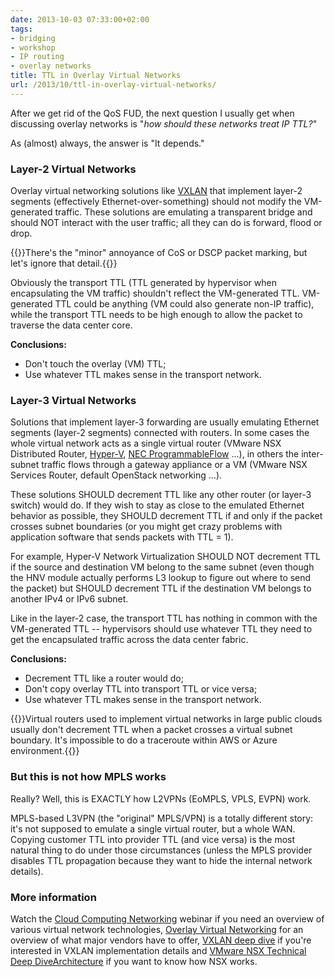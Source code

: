 ```yaml
---
date: 2013-10-03 07:33:00+02:00
tags:
- bridging
- workshop
- IP routing
- overlay networks
title: TTL in Overlay Virtual Networks
url: /2013/10/ttl-in-overlay-virtual-networks/
---
```

After we get rid of the QoS FUD, the next question I usually get when discussing overlay networks is "*how should these networks treat IP TTL?*"

As (almost) always, the answer is "It depends."
<!--more-->
### Layer-2 Virtual Networks

Overlay virtual networking solutions like [VXLAN](http://www.ipspace.net/VXLAN_Technical_Deep_Dive) that implement layer-2 segments (effectively Ethernet-over-something) should not modify the VM-generated traffic. These solutions are emulating a transparent bridge and should NOT interact with the user traffic; all they can do is forward, flood or drop.

{{<note>}}There's the "minor" annoyance of CoS or DSCP packet marking, but let's ignore that detail.{{</note>}}

Obviously the transport TTL (TTL generated by hypervisor when encapsulating the VM traffic) shouldn't reflect the VM-generated TTL. VM-generated TTL could be anything (VM could also generate non-IP traffic), while the transport TTL needs to be high enough to allow the packet to traverse the data center core.

**Conclusions:**

-   Don't touch the overlay (VM) TTL;
-   Use whatever TTL makes sense in the transport network.

### Layer-3 Virtual Networks

Solutions that implement layer-3 forwarding are usually emulating Ethernet segments (layer-2 segments) connected with routers. In some cases the whole virtual network acts as a single virtual router (VMware NSX Distributed Router, [Hyper-V](/2012/12/hyper-v-network-virtualization-wnvnvgre/), [NEC ProgrammableFlow](/2013/02/virtual-tenant-networks-with-nec/) ...), in others the inter-subnet traffic flows through a gateway appliance or a VM (VMware NSX Services Router, default OpenStack networking ...).

These solutions SHOULD decrement TTL like any other router (or layer-3 switch) would do. If they wish to stay as close to the emulated Ethernet behavior as possible, they SHOULD decrement TTL if and only if the packet crosses subnet boundaries (or you might get crazy problems with application software that sends packets with TTL = 1).

For example, Hyper-V Network Virtualization SHOULD NOT decrement TTL if the source and destination VM belong to the same subnet (even though the HNV module actually performs L3 lookup to figure out where to send the packet) but SHOULD decrement TTL if the destination VM belongs to another IPv4 or IPv6 subnet.

Like in the layer-2 case, the transport TTL has nothing in common with the VM-generated TTL -- hypervisors should use whatever TTL they need to get the encapsulated traffic across the data center fabric.

**Conclusions:**

-   Decrement TTL like a router would do;
-   Don't copy overlay TTL into transport TTL or vice versa;
-   Use whatever TTL makes sense in the transport network.

{{<note warn>}}Virtual routers used to implement virtual networks in large public clouds usually don't decrement TTL when a packet crosses a virtual subnet boundary. It's impossible to do a traceroute within AWS or Azure environment.{{</note>}} 

### But this is not how MPLS works

Really? Well, this is EXACTLY how L2VPNs (EoMPLS, VPLS, EVPN) work.

MPLS-based L3VPN (the "original" MPLS/VPN) is a totally different story: it's not supposed to emulate a single virtual router, but a whole WAN. Copying customer TTL into provider TTL (and vice versa) is the most natural thing to do under those circumstances (unless the MPLS provider disables TTL propagation because they want to hide the internal network details).

### More information

Watch the [Cloud Computing Networking](http://www.ipspace.net/Cloud_Computing_Networking) webinar if you need an overview of various virtual network technologies, [Overlay Virtual Networking](https://www.ipspace.net/Overlay_Virtual_Networking) for an overview of what major vendors have to offer, [VXLAN deep dive](http://www.ipspace.net/VXLAN_Technical_Deep_Dive) if you're interested in VXLAN implementation details and [VMware NSX Technical Deep DiveArchitecture](https://www.ipspace.net/VMware_NSX_Technical_Deep_Dive) if you want to know how NSX works.
